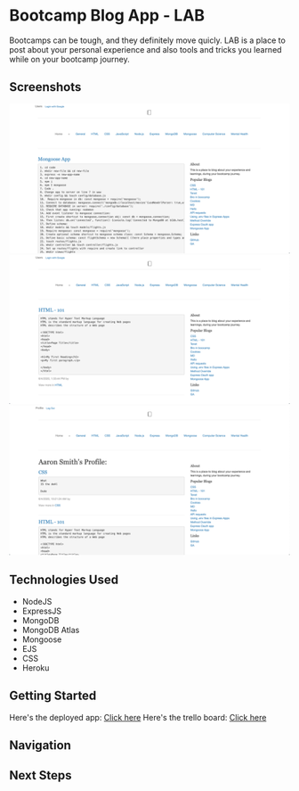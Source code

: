 # Bootcamp Blog App - LAB

Bootcamps can be tough, and they definitely move quicly. LAB is a place to post about your personal experience and also tools and tricks you learned while on your bootcamp journey.

## Screenshots

![Home Screenshot](./public/images/1.png)
![Category Screenshot](./public/images/2.png)
![User Screenshot](./public/images/3.png)

## Technologies Used

- NodeJS
- ExpressJS
- MongoDB
- MongoDB Atlas
- Mongoose
- EJS
- CSS
- Heroku

## Getting Started

Here's the deployed app:
[Click here](https://boocamp-experience.herokuapp.com/) 
Here's the trello board:
[Click here](https://boocamp-blog.herokuapp.com/) 

## Navigation

## Next Steps

